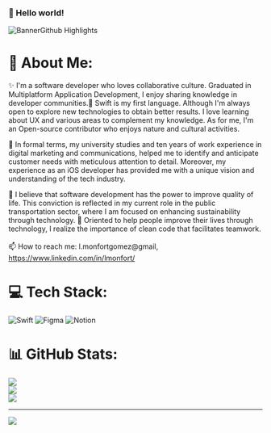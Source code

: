 ### 👋 Hello world! 
![BannerGithub Highlights](https://user-images.githubusercontent.com/106591528/208667339-c008f954-7042-45fd-91fb-fa0381847213.png)


# 💫 About Me:

✨ I'm a software developer who loves collaborative culture. Graduated in Multiplatform Application Development, I enjoy sharing knowledge in developer communities.🍏 Swift is my first language. Although I'm always open to explore new technologies to obtain better results. I love learning about UX and various areas to complement my knowledge. As for me, I'm an Open-source contributor who enjoys nature and cultural activities.

🔭 In formal terms, my university studies and ten years of work experience in digital marketing and communications, helped me to identify and anticipate customer needs with meticulous attention to detail. Moreover, my experience as an iOS developer has provided me with a unique vision and understanding of the tech industry.

📲 I believe that software development has the power to improve quality of life. This conviction is reflected in my current role in the public transportation sector, where I am focused on enhancing sustainability through technology. 🌱 Oriented to help people improve their lives through technology, I realize the importance of clean code that facilitates teamwork.<br><br>📫 How to reach me: l.monfortgomez@gmail, https://www.linkedin.com/in/lmonfort/

# 💻 Tech Stack:
![Swift](https://img.shields.io/badge/swift-F54A2A?style=for-the-badge&logo=swift&logoColor=white) ![Figma](https://img.shields.io/badge/figma-%23F24E1E.svg?style=for-the-badge&logo=figma&logoColor=white) ![Notion](https://img.shields.io/badge/Notion-%23000000.svg?style=for-the-badge&logo=notion&logoColor=white) 
# 📊 GitHub Stats:
![](https://github-readme-stats.vercel.app/api?username=laumonfort&theme=dark&hide_border=false&include_all_commits=true&count_private=true)<br/>
![](https://github-readme-streak-stats.herokuapp.com/?user=laumonfort&theme=dark&hide_border=false)<br/>
![](https://github-readme-stats.vercel.app/api/top-langs/?username=laumonfort&theme=dark&hide_border=false&include_all_commits=true&count_private=true&layout=compact)

---
[![](https://visitcount.itsvg.in/api?id=laumonfort&icon=0&color=0)](https://visitcount.itsvg.in)

<!-- Proudly created with GPRM ( https://gprm.itsvg.in ) -->
<!--
**laumonfort/laumonfort** is a ✨ _special_ ✨ repository because its `README.md` (this file) appears on your GitHub profile.

Here are some ideas to get you started:

- 🔭 I’m currently working on ...
- 👯 I’m looking to collaborate on ...
- 🤔 I’m looking for help with ...
- 💬 Ask me about ...
- 📫 How to reach me: ...
- 😄 Pronouns: ...
- ⚡ Fun fact: ...
-->

